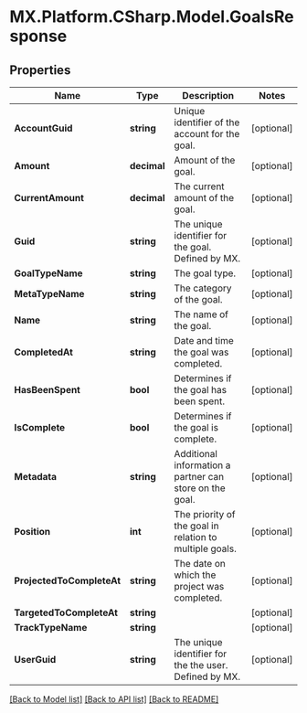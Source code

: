 # MX.Platform.CSharp.Model.GoalsResponse

## Properties

Name | Type | Description | Notes
------------ | ------------- | ------------- | -------------
**AccountGuid** | **string** | Unique identifier of the account for the goal. | [optional] 
**Amount** | **decimal** | Amount of the goal. | [optional] 
**CurrentAmount** | **decimal** | The current amount of the goal. | [optional] 
**Guid** | **string** | The unique identifier for the goal. Defined by MX. | [optional] 
**GoalTypeName** | **string** | The goal type. | [optional] 
**MetaTypeName** | **string** | The category of the goal. | [optional] 
**Name** | **string** | The name of the goal. | [optional] 
**CompletedAt** | **string** | Date and time the goal was completed. | [optional] 
**HasBeenSpent** | **bool** | Determines if the goal has been spent. | [optional] 
**IsComplete** | **bool** | Determines if the goal is complete. | [optional] 
**Metadata** | **string** | Additional information a partner can store on the goal. | [optional] 
**Position** | **int** | The priority of the goal in relation to multiple goals. | [optional] 
**ProjectedToCompleteAt** | **string** | The date on which the project was completed. | [optional] 
**TargetedToCompleteAt** | **string** |  | [optional] 
**TrackTypeName** | **string** |  | [optional] 
**UserGuid** | **string** | The unique identifier for the the user. Defined by MX. | [optional] 

[[Back to Model list]](../README.md#documentation-for-models) [[Back to API list]](../README.md#documentation-for-api-endpoints) [[Back to README]](../README.md)

